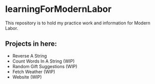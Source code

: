 # learningForModernLabor
This repository is to hold my practice work and information for Modern Labor.

## Projects in here: 

* Reverse A String
* Count Words In A String (WIP)
* Random Gift Suggestions (WIP)
* Fetch Weather (WIP)
* Website (WIP)